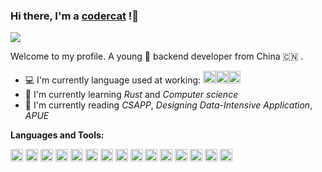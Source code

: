 ### Hi there, I'm a [codercat](https://coder.cat) !👋

<p align="left"> <img src=https://komarev.com/ghpvc/?username=acodercat /> </p


Welcome to my profile. A young :boy: backend developer from China :cn: .

- 💻 I'm currently language used at working: <code><img height="20" src="https://image.coder.cat/python.png"></code><code><img height="20" src="https://image.coder.cat/javascript.png"></code><code><img height="20" src="https://image.coder.cat/typescript.png"></code>
- 🌱 I'm currently learning *Rust* and *Computer science*
- 📗 I'm currently reading *CSAPP*, *Designing Data-Intensive Application*, *APUE*

**Languages and Tools:**  

<code><img height="20" src="https://image.coder.cat/c.png"></code>
<code><img height="20" src="https://image.coder.cat/javascript.png"></code>
<code><img height="20" src="https://image.coder.cat/typescript.png"></code>
<code><img height="20" src="https://image.coder.cat/nodejs.png"></code>
<code><img height="20" src="https://image.coder.cat/python.png"></code>
<code><img height="20" src="https://image.coder.cat/php.png"></code>
<code><img height="20" src="https://image.coder.cat/rust.png"></code>
<code><img height="20" src="https://image.coder.cat/postgresql.png"></code>
<code><img height="20" src="https://image.coder.cat/rabbitmq.png"></code>
<code><img height="20" src="https://image.coder.cat/symfony.png"></code>
<code><img height="20" src="https://image.coder.cat/laravel.png"></code>
<code><img height="20" src="https://image.coder.cat/flask.png"></code>
<code><img height="20" src="https://image.coder.cat/vue.png"></code>
<code><img height="20" src="https://image.coder.cat/ubuntu.png"></code>
<code><img height="20" src="https://image.coder.cat/docker.png"></code>
 
